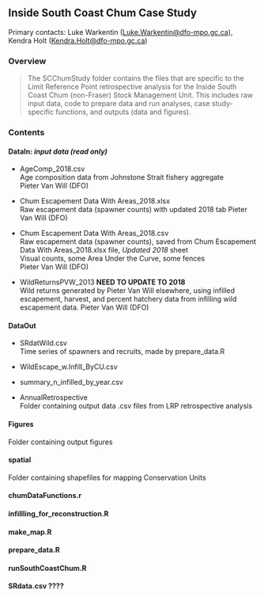 ## Inside South Coast Chum Case Study

Primary contacts: Luke Warkentin (Luke.Warkentin@dfo-mpo.gc.ca), Kendra Holt (Kendra.Holt@dfo-mpo.gc.ca)

### Overview

> The SCChumStudy folder contains the files that are specific to the Limit Reference Point retrospective analysis for the Inside South Coast Chum (non-Fraser) Stock Management Unit. This includes raw input data, code to prepare data and run analyses, case study-specific functions, and outputs (data and figures). 

### Contents

#### **DataIn**: _input data (read only)_

* AgeComp_2018.csv  
Age composition data from Johnstone Strait fishery aggregate  
Pieter Van Will (DFO)

* Chum Escapement Data With Areas_2018.xlsx  
Raw escapement data (spawner counts) with updated 2018 tab
Pieter Van Will (DFO)

* Chum Escapement Data With Areas_2018.csv  
Raw escapement data (spawner counts), saved from Chum Escapement Data With Areas_2018.xlsx file, _Updated 2018_ sheet  
Visual counts, some Area Under the Curve, some fences  
Pieter Van Will (DFO)

* WildReturnsPVW_2013 **NEED TO UPDATE TO 2018**  
Wild returns generated by Pieter Van Will elsewhere, using infilled escapement, harvest, and percent hatchery data from infilling wild escapement data. 
Pieter Van Will (DFO)

#### DataOut

* SRdatWild.csv  
Time series of spawners and recruits, made by prepare_data.R

* WildEscape_w.Infill_ByCU.csv  

* summary_n_infilled_by_year.csv

* AnnualRetrospective  
Folder containing output data .csv files from LRP retrospective analysis

#### Figures  
Folder containing output figures

#### spatial
Folder containing shapefiles for mapping Conservation Units

#### chumDataFunctions.r

#### infillling_for_reconstruction.R

#### make_map.R

#### prepare_data.R

#### runSouthCoastChum.R

#### SRdata.csv ???? 



